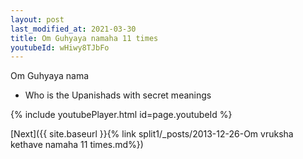 ```yaml
---
layout: post
last_modified_at: 2021-03-30
title: Om Guhyaya namaha 11 times
youtubeId: wHiwy8TJbFo
---
```

 
 
Om Guhyaya nama 
 
 -  Who is the Upanishads with secret meanings 
 
  
 
  
 
 
 
 
 
 


{% include youtubePlayer.html id=page.youtubeId %}
 
[Next]({{ site.baseurl }}{% link  split1/_posts/2013-12-26-Om vruksha kethave namaha 11 times.md%})
 
